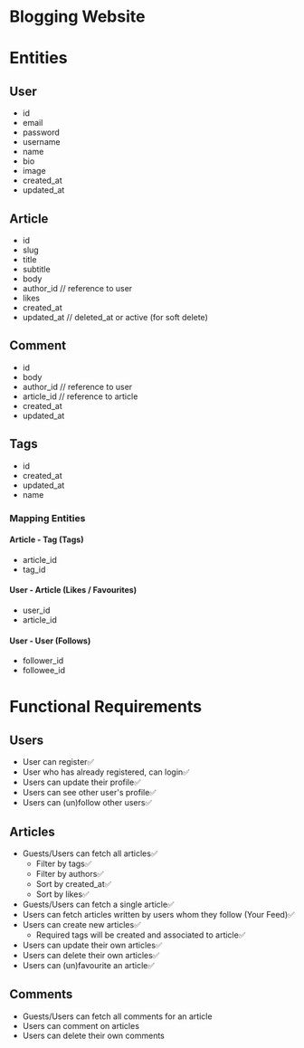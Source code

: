 # Blogging Website

# Entities

## User

-   id
-   email
-   password
-   username
-   name
-   bio
-   image
-   created_at
-   updated_at

## Article

-   id
-   slug
-   title
-   subtitle
-   body
-   author_id // reference to user
-   likes
-   created_at
-   updated_at // deleted_at or active (for soft delete)

## Comment

-   id
-   body
-   author_id // reference to user
-   article_id // reference to article
-   created_at
-   updated_at

## Tags

-   id
-   created_at
-   updated_at
-   name

### Mapping Entities

#### Article - Tag (Tags)

-   article_id
-   tag_id

#### User - Article (Likes / Favourites)

-   user_id
-   article_id

#### User - User (Follows)

-   follower_id
-   followee_id

# Functional Requirements

## Users

-   User can register✅
-   User who has already registered, can login✅
-   Users can update their profile✅
-   Users can see other user's profile✅
-   Users can (un)follow other users✅

## Articles

-   Guests/Users can fetch all articles✅
    -   Filter by tags✅
    -   Filter by authors✅
    -   Sort by created_at✅
    -   Sort by likes✅
-   Guests/Users can fetch a single article✅
-   Users can fetch articles written by users whom they follow (Your Feed)✅
-   Users can create new articles✅
    -   Required tags will be created and associated to article✅
-   Users can update their own articles✅
-   Users can delete their own articles✅
-   Users can (un)favourite an article✅

## Comments

-   Guests/Users can fetch all comments for an article
-   Users can comment on articles
-   Users can delete their own comments
